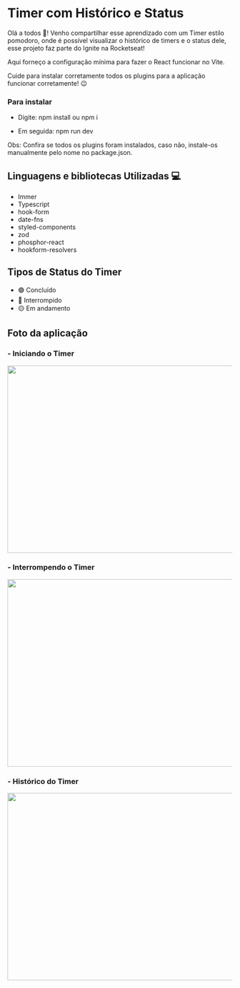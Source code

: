 # Timer com Histórico e Status

Olá a todos 👋!  Venho compartilhar esse aprendizado com um Timer estilo pomodoro, onde é possível visualizar o histórico de timers e o status dele, esse projeto faz parte do Ignite na Rocketseat!

Aqui forneço a configuração mínima para fazer o React funcionar no Vite.

Cuide para instalar corretamente todos os plugins para a aplicação funcionar corretamente! 😉

### Para instalar
- Digite:
  npm install ou npm i

- Em seguida: 
  npm run dev

Obs: Confira se todos os plugins foram instalados, caso não, instale-os manualmente pelo nome no package.json.

## Linguagens e bibliotecas Utilizadas 💻

- Immer
- Typescript
- hook-form
- date-fns
- styled-components
- zod
- phosphor-react
- hookform-resolvers

## Tipos de Status do Timer

- 🟢 Concluído 
- 🔴 Interrompido 
- 🟡 Em andamento 

## Foto da aplicação


### - Iniciando o Timer

<img src="https://github.com/LucasFDias/timer-ignite/assets/39751095/d8d016b2-3ebe-4eff-b07a-2ba70f86d20b" width="820" height="420" />


### - Interrompendo o Timer

<img src="https://github.com/LucasFDias/timer-ignite/assets/39751095/686bbcea-5583-48ef-bae7-4d7cd5b1788c" width="820" height="420" />


### - Histórico do Timer

<img src="https://github.com/LucasFDias/timer-ignite/assets/39751095/e52aeb9c-f039-4ac4-aa62-1c61d5f94e27" width="820" height="420" />
